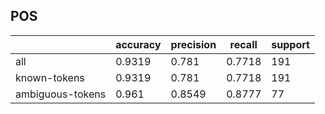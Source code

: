 
## POS

|                  | accuracy | precision | recall | support |
|------------------|----------|-----------|--------|---------|
| all              | 0.9319   | 0.781     | 0.7718 | 191     |
| known-tokens     | 0.9319   | 0.781     | 0.7718 | 191     |
| ambiguous-tokens | 0.961    | 0.8549    | 0.8777 | 77      |


